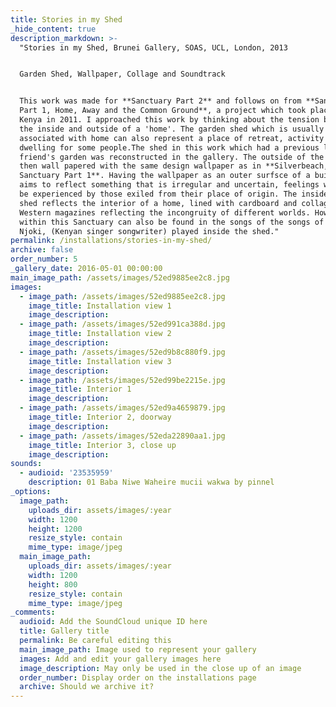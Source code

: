 ```yaml
---
title: Stories in my Shed
_hide_content: true
description_markdown: >-
  "Stories in my Shed, Brunei Gallery, SOAS, UCL, London, 2013


  Garden Shed, Wallpaper, Collage and Soundtrack


  This work was made for **Sanctuary Part 2** and follows on from **Sanctuary
  Part 1, Home, Away and the Common Ground**, a project which took place in
  Kenya in 2011. I approached this work by thinking about the tension between
  the inside and outside of a 'home'. The garden shed which is usually
  associated with home can also represent a place of retreat, activity or even a
  dwelling for some people.The shed in this work which had a previous life in a
  friend's garden was reconstructed in the gallery. The outside of the shed was
  then wall papered with the same design wallpaper as in **Silverbeach,
  Sanctuary Part 1**. Having the wallpaper as an outer surfsce of a building
  aims to reflect something that is irregular and uncertain, feelings which may
  be experienced by those exiled from their place of origin. The inside of the
  shed reflects the interior of a home, lined with cardboard and collaged with
  Western magazines reflecting the incongruity of different worlds. However
  within this Sanctuary can also be found in the songs of the songs of Ester
  Njoki, (Kenyan singer songwriter) played inside the shed."
permalink: /installations/stories-in-my-shed/
archive: false
order_number: 5
_gallery_date: 2016-05-01 00:00:00
main_image_path: /assets/images/52ed9885ee2c8.jpg
images:
  - image_path: /assets/images/52ed9885ee2c8.jpg
    image_title: Installation view 1
    image_description:
  - image_path: /assets/images/52ed991ca388d.jpg
    image_title: Installation view 2
    image_description:
  - image_path: /assets/images/52ed9b8c880f9.jpg
    image_title: Installation view 3
    image_description:
  - image_path: /assets/images/52ed99be2215e.jpg
    image_title: Interior 1
    image_description:
  - image_path: /assets/images/52ed9a4659879.jpg
    image_title: Interior 2, doorway
    image_description:
  - image_path: /assets/images/52eda22890aa1.jpg
    image_title: Interior 3, close up
    image_description:
sounds:
  - audioid: '23535959'
    description: 01 Baba Niwe Waheire mucii wakwa by pinnel
_options:
  image_path:
    uploads_dir: assets/images/:year
    width: 1200
    height: 1200
    resize_style: contain
    mime_type: image/jpeg
  main_image_path:
    uploads_dir: assets/images/:year
    width: 1200
    height: 800
    resize_style: contain
    mime_type: image/jpeg
_comments:
  audioid: Add the SoundCloud unique ID here
  title: Gallery title
  permalink: Be careful editing this
  main_image_path: Image used to represent your gallery
  images: Add and edit your gallery images here
  image_description: May only be used in the close up of an image
  order_number: Display order on the installations page
  archive: Should we archive it?
---
```



